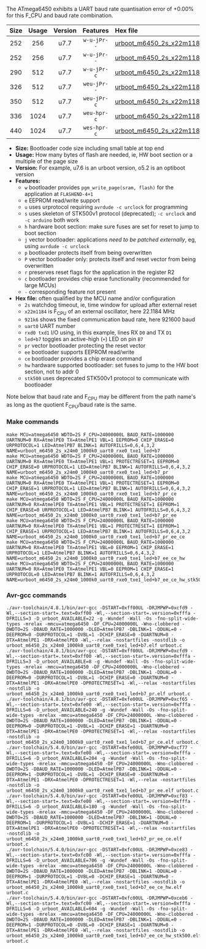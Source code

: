 The ATmega6450 exhibits a UART baud rate quantisation error of +0.00% for this F_CPU and baud rate combination.

|Size|Usage|Version|Features|Hex file|
|:-:|:-:|:-:|:-:|:--|
|252|256|u7.7|`w-u-jPr--`|[urboot_m6450_2s_x22m1184_921k6_uart0_rxe0_txe1_led+b7.hex](https://raw.githubusercontent.com/stefanrueger/urboot.hex/main/mcus/atmega6450/watchdog_2_s/external_oscillator/22m118400_hz/+921k6_baud/uart0_rxe0_txe1/led+b7/urboot_m6450_2s_x22m1184_921k6_uart0_rxe0_txe1_led+b7.hex)|
|252|256|u7.7|`w-u-jPr--`|[urboot_m6450_2s_x22m1184_921k6_uart0_rxe0_txe1_led+b7_pr.hex](https://raw.githubusercontent.com/stefanrueger/urboot.hex/main/mcus/atmega6450/watchdog_2_s/external_oscillator/22m118400_hz/+921k6_baud/uart0_rxe0_txe1/led+b7/urboot_m6450_2s_x22m1184_921k6_uart0_rxe0_txe1_led+b7_pr.hex)|
|290|512|u7.7|`w-u-jPr-c`|[urboot_m6450_2s_x22m1184_921k6_uart0_rxe0_txe1_led+b7_pr_ce.hex](https://raw.githubusercontent.com/stefanrueger/urboot.hex/main/mcus/atmega6450/watchdog_2_s/external_oscillator/22m118400_hz/+921k6_baud/uart0_rxe0_txe1/led+b7/urboot_m6450_2s_x22m1184_921k6_uart0_rxe0_txe1_led+b7_pr_ce.hex)|
|326|512|u7.7|`weu-jPr--`|[urboot_m6450_2s_x22m1184_921k6_uart0_rxe0_txe1_led+b7_pr_ee.hex](https://raw.githubusercontent.com/stefanrueger/urboot.hex/main/mcus/atmega6450/watchdog_2_s/external_oscillator/22m118400_hz/+921k6_baud/uart0_rxe0_txe1/led+b7/urboot_m6450_2s_x22m1184_921k6_uart0_rxe0_txe1_led+b7_pr_ee.hex)|
|350|512|u7.7|`weu-jPr-c`|[urboot_m6450_2s_x22m1184_921k6_uart0_rxe0_txe1_led+b7_pr_ee_ce.hex](https://raw.githubusercontent.com/stefanrueger/urboot.hex/main/mcus/atmega6450/watchdog_2_s/external_oscillator/22m118400_hz/+921k6_baud/uart0_rxe0_txe1/led+b7/urboot_m6450_2s_x22m1184_921k6_uart0_rxe0_txe1_led+b7_pr_ee_ce.hex)|
|336|1024|u7.7|`weu-hpr-c`|[urboot_m6450_2s_x22m1184_921k6_uart0_rxe0_txe1_led+b7_ee_ce_hw.hex](https://raw.githubusercontent.com/stefanrueger/urboot.hex/main/mcus/atmega6450/watchdog_2_s/external_oscillator/22m118400_hz/+921k6_baud/uart0_rxe0_txe1/led+b7/urboot_m6450_2s_x22m1184_921k6_uart0_rxe0_txe1_led+b7_ee_ce_hw.hex)|
|440|1024|u7.7|`wes-hpr-c`|[urboot_m6450_2s_x22m1184_921k6_uart0_rxe0_txe1_led+b7_ee_ce_hw_stk500.hex](https://raw.githubusercontent.com/stefanrueger/urboot.hex/main/mcus/atmega6450/watchdog_2_s/external_oscillator/22m118400_hz/+921k6_baud/uart0_rxe0_txe1/led+b7/urboot_m6450_2s_x22m1184_921k6_uart0_rxe0_txe1_led+b7_ee_ce_hw_stk500.hex)|

- **Size:** Bootloader code size including small table at top end
- **Usage:** How many bytes of flash are needed, ie, HW boot section or a multiple of the page size
- **Version:** For example, u7.6 is an urboot version, o5.2 is an optiboot version
- **Features:**
  + `w` bootloader provides `pgm_write_page(sram, flash)` for the application at `FLASHEND-4+1`
  + `e` EEPROM read/write support
  + `u` uses urprotocol requiring `avrdude -c urclock` for programming
  + `s` uses skeleton of STK500v1 protocol (deprecated); `-c urclock` and `-c arduino` both work
  + `h` hardware boot section: make sure fuses are set for reset to jump to boot section
  + `j` vector bootloader: applications *need to be patched externally*, eg, using `avrdude -c urclock`
  + `p` bootloader protects itself from being overwritten
  + `P` vector bootloader only: protects itself and reset vector from being overwritten
  + `r` preserves reset flags for the application in the register R2
  + `c` bootloader provides chip erase functionality (recommended for large MCUs)
  + `-` corresponding feature not present
- **Hex file:** often qualified by the MCU name and/or configuration
  + `2s` watchdog timeout, ie, time window for upload after external reset
  + `x22m1184` is F<sub>CPU</sub> of an external oscillator, here 22.1184 MHz
  + `921k6` shows the fixed communication baud rate, here 921600 baud
  + `uart0` UART number
  + `rxd0 txd1` I/O using, in this example, lines RX `D0` and TX `D1`
  + `led+b7` toggles an active-high (`+`) LED on pin `B7`
  + `pr` vector bootloader protecting the reset vector
  + `ee` bootloader supports EEPROM read/write
  + `ce` bootloader provides a chip erase command
  + `hw` hardware supported bootloader: set fuses to jump to the HW boot section, not to addr 0
  + `stk500` uses deprecated STK500v1 protocol to communicate with bootloader


Note below that baud rate and F<sub>CPU</sub> may be different from the path name's as long as the quotient F<sub>CPU</sub>/baud rate is the same.

### Make commands
```
make MCU=atmega6450 WDTO=2S F_CPU=24000000L BAUD_RATE=1000000 UARTNUM=0 RX=AtmelPE0 TX=AtmelPE1 VBL=1 EEPROM=0 CHIP_ERASE=0 URPROTOCOL=1 LED=AtmelPB7 BLINK=1 AUTOFRILLS=0,6,4,3,2 NAME=urboot_m6450_2s_x24m0_1000k0_uart0_rxe0_txe1_led+b7
make MCU=atmega6450 WDTO=2S F_CPU=24000000L BAUD_RATE=1000000 UARTNUM=0 RX=AtmelPE0 TX=AtmelPE1 VBL=1 PROTECTRESET=1 EEPROM=0 CHIP_ERASE=0 URPROTOCOL=1 LED=AtmelPB7 BLINK=1 AUTOFRILLS=0,6,4,3,2 NAME=urboot_m6450_2s_x24m0_1000k0_uart0_rxe0_txe1_led+b7_pr
make MCU=atmega6450 WDTO=2S F_CPU=24000000L BAUD_RATE=1000000 UARTNUM=0 RX=AtmelPE0 TX=AtmelPE1 VBL=1 PROTECTRESET=1 EEPROM=0 CHIP_ERASE=1 URPROTOCOL=1 LED=AtmelPB7 BLINK=1 AUTOFRILLS=0,6,4,3,2 NAME=urboot_m6450_2s_x24m0_1000k0_uart0_rxe0_txe1_led+b7_pr_ce
make MCU=atmega6450 WDTO=2S F_CPU=24000000L BAUD_RATE=1000000 UARTNUM=0 RX=AtmelPE0 TX=AtmelPE1 VBL=1 PROTECTRESET=1 EEPROM=1 CHIP_ERASE=0 URPROTOCOL=1 LED=AtmelPB7 BLINK=1 AUTOFRILLS=0,6,4,3,2 NAME=urboot_m6450_2s_x24m0_1000k0_uart0_rxe0_txe1_led+b7_pr_ee
make MCU=atmega6450 WDTO=2S F_CPU=24000000L BAUD_RATE=1000000 UARTNUM=0 RX=AtmelPE0 TX=AtmelPE1 VBL=1 PROTECTRESET=1 EEPROM=1 CHIP_ERASE=1 URPROTOCOL=1 LED=AtmelPB7 BLINK=1 AUTOFRILLS=0,6,4,3,2 NAME=urboot_m6450_2s_x24m0_1000k0_uart0_rxe0_txe1_led+b7_pr_ee_ce
make MCU=atmega6450 WDTO=2S F_CPU=24000000L BAUD_RATE=1000000 UARTNUM=0 RX=AtmelPE0 TX=AtmelPE1 VBL=0 EEPROM=1 CHIP_ERASE=1 URPROTOCOL=1 LED=AtmelPB7 BLINK=1 AUTOFRILLS=0,6,4,3,2 NAME=urboot_m6450_2s_x24m0_1000k0_uart0_rxe0_txe1_led+b7_ee_ce_hw
make MCU=atmega6450 WDTO=2S F_CPU=24000000L BAUD_RATE=1000000 UARTNUM=0 RX=AtmelPE0 TX=AtmelPE1 VBL=0 EEPROM=1 CHIP_ERASE=1 URPROTOCOL=0 LED=AtmelPB7 BLINK=1 AUTOFRILLS=0,6,4,3,2 NAME=urboot_m6450_2s_x24m0_1000k0_uart0_rxe0_txe1_led+b7_ee_ce_hw_stk500
```

### Avr-gcc commands
```
./avr-toolchain/4.8.1/bin/avr-gcc -DSTART=0xff00UL -DRJMPWP=0xcfd9 -Wl,--section-start=.text=0xff00 -Wl,--section-start=.version=0xfffa -DFRILLS=3 -D_urboot_AVAILABLE=22 -g -Wundef -Wall -Os -fno-split-wide-types -mrelax -mmcu=atmega6450 -DF_CPU=24000000L -Wno-clobbered -DWDTO=2S -DBAUD_RATE=1000000 -DLED=AtmelPB7 -DBLINK=1 -DDUAL=0 -DEEPROM=0 -DURPROTOCOL=1 -DVBL=1 -DCHIP_ERASE=0 -DUARTNUM=0 -DTX=AtmelPE1 -DRX=AtmelPE0 -Wl,--relax -nostartfiles -nostdlib -o urboot_m6450_2s_x24m0_1000k0_uart0_rxe0_txe1_led+b7.elf urboot.c
./avr-toolchain/4.8.1/bin/avr-gcc -DSTART=0xff00UL -DRJMPWP=0xcfd9 -Wl,--section-start=.text=0xff00 -Wl,--section-start=.version=0xfffa -DFRILLS=3 -D_urboot_AVAILABLE=8 -g -Wundef -Wall -Os -fno-split-wide-types -mrelax -mmcu=atmega6450 -DF_CPU=24000000L -Wno-clobbered -DWDTO=2S -DBAUD_RATE=1000000 -DLED=AtmelPB7 -DBLINK=1 -DDUAL=0 -DEEPROM=0 -DURPROTOCOL=1 -DVBL=1 -DCHIP_ERASE=0 -DUARTNUM=0 -DTX=AtmelPE1 -DRX=AtmelPE0 -DPROTECTRESET=1 -Wl,--relax -nostartfiles -nostdlib -o urboot_m6450_2s_x24m0_1000k0_uart0_rxe0_txe1_led+b7_pr.elf urboot.c
./avr-toolchain/4.8.1/bin/avr-gcc -DSTART=0xfe00UL -DRJMPWP=0xcf65 -Wl,--section-start=.text=0xfe00 -Wl,--section-start=.version=0xfffa -DFRILLS=6 -D_urboot_AVAILABLE=240 -g -Wundef -Wall -Os -fno-split-wide-types -mrelax -mmcu=atmega6450 -DF_CPU=24000000L -Wno-clobbered -DWDTO=2S -DBAUD_RATE=1000000 -DLED=AtmelPB7 -DBLINK=1 -DDUAL=0 -DEEPROM=0 -DURPROTOCOL=1 -DVBL=1 -DCHIP_ERASE=1 -DUARTNUM=0 -DTX=AtmelPE1 -DRX=AtmelPE0 -DPROTECTRESET=1 -Wl,--relax -nostartfiles -nostdlib -o urboot_m6450_2s_x24m0_1000k0_uart0_rxe0_txe1_led+b7_pr_ce.elf urboot.c
./avr-toolchain/5.4.0/bin/avr-gcc -DSTART=0xfe00UL -DRJMPWP=0xcf77 -Wl,--section-start=.text=0xfe00 -Wl,--section-start=.version=0xfffa -DFRILLS=6 -D_urboot_AVAILABLE=204 -g -Wundef -Wall -Os -fno-split-wide-types -mrelax -mmcu=atmega6450 -DF_CPU=24000000L -Wno-clobbered -DWDTO=2S -DBAUD_RATE=1000000 -DLED=AtmelPB7 -DBLINK=1 -DDUAL=0 -DEEPROM=1 -DURPROTOCOL=1 -DVBL=1 -DCHIP_ERASE=0 -DUARTNUM=0 -DTX=AtmelPE1 -DRX=AtmelPE0 -DPROTECTRESET=1 -Wl,--relax -nostartfiles -nostdlib -o urboot_m6450_2s_x24m0_1000k0_uart0_rxe0_txe1_led+b7_pr_ee.elf urboot.c
./avr-toolchain/5.4.0/bin/avr-gcc -DSTART=0xfe00UL -DRJMPWP=0xcf83 -Wl,--section-start=.text=0xfe00 -Wl,--section-start=.version=0xfffa -DFRILLS=6 -D_urboot_AVAILABLE=180 -g -Wundef -Wall -Os -fno-split-wide-types -mrelax -mmcu=atmega6450 -DF_CPU=24000000L -Wno-clobbered -DWDTO=2S -DBAUD_RATE=1000000 -DLED=AtmelPB7 -DBLINK=1 -DDUAL=0 -DEEPROM=1 -DURPROTOCOL=1 -DVBL=1 -DCHIP_ERASE=1 -DUARTNUM=0 -DTX=AtmelPE1 -DRX=AtmelPE0 -DPROTECTRESET=1 -Wl,--relax -nostartfiles -nostdlib -o urboot_m6450_2s_x24m0_1000k0_uart0_rxe0_txe1_led+b7_pr_ee_ce.elf urboot.c
./avr-toolchain/5.4.0/bin/avr-gcc -DSTART=0xfc00UL -DRJMPWP=0xce83 -Wl,--section-start=.text=0xfc00 -Wl,--section-start=.version=0xfffa -DFRILLS=6 -D_urboot_AVAILABLE=706 -g -Wundef -Wall -Os -fno-split-wide-types -mrelax -mmcu=atmega6450 -DF_CPU=24000000L -Wno-clobbered -DWDTO=2S -DBAUD_RATE=1000000 -DLED=AtmelPB7 -DBLINK=1 -DDUAL=0 -DEEPROM=1 -DURPROTOCOL=1 -DVBL=0 -DCHIP_ERASE=1 -DUARTNUM=0 -DTX=AtmelPE1 -DRX=AtmelPE0 -Wl,--relax -nostartfiles -nostdlib -o urboot_m6450_2s_x24m0_1000k0_uart0_rxe0_txe1_led+b7_ee_ce_hw.elf urboot.c
./avr-toolchain/5.4.0/bin/avr-gcc -DSTART=0xfc00UL -DRJMPWP=0xceb6 -Wl,--section-start=.text=0xfc00 -Wl,--section-start=.version=0xfffa -DFRILLS=6 -D_urboot_AVAILABLE=604 -g -Wundef -Wall -Os -fno-split-wide-types -mrelax -mmcu=atmega6450 -DF_CPU=24000000L -Wno-clobbered -DWDTO=2S -DBAUD_RATE=1000000 -DLED=AtmelPB7 -DBLINK=1 -DDUAL=0 -DEEPROM=1 -DURPROTOCOL=0 -DVBL=0 -DCHIP_ERASE=1 -DUARTNUM=0 -DTX=AtmelPE1 -DRX=AtmelPE0 -Wl,--relax -nostartfiles -nostdlib -o urboot_m6450_2s_x24m0_1000k0_uart0_rxe0_txe1_led+b7_ee_ce_hw_stk500.elf urboot.c
```

